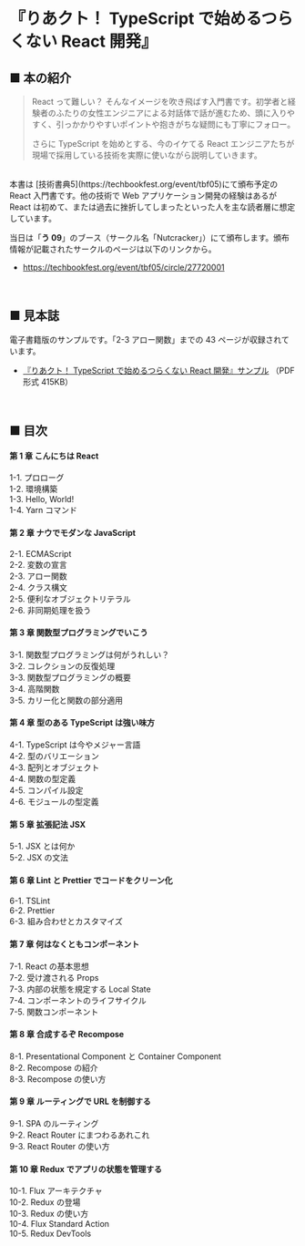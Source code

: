 # 『りあクト！ TypeScript で始めるつらくない React 開発』

## ■ 本の紹介

> React って難しい？ そんなイメージを吹き飛ばす入門書です。初学者と経験者のふたりの女性エンジニアによる対話体で話が進むため、頭に入りやすく、引っかかりやすいポイントや抱きがちな疑問にも丁寧にフォロー。
>
> さらに TypeScript を始めとする、今のイケてる React エンジニアたちが現場で採用している技術を実際に使いながら説明していきます。

<br />
本書は [技術書典5](https://techbookfest.org/event/tbf05)にて頒布予定の React 入門書です。他の技術で Web アプリケーション開発の経験はあるが React は初めて、または過去に挫折してしまったといった人を主な読者層に想定しています。

当日は「**う 09**」のブース（サークル名「Nutcracker」）にて頒布します。頒布情報が記載されたサークルのページは以下のリンクから。

- https://techbookfest.org/event/tbf05/circle/27720001

<br />

## ■ 見本誌

電子書籍版のサンプルです。「2-3 アロー関数」までの 43 ページが収録されています。

- [『りあクト！ TypeScript で始めるつらくない React 開発』サンプル](https://github.com/oukayuka/ReactBeginnersBook/blob/master/SampleBook.pdf) （PDF 形式 415KB）

<br />

## ■ 目次

#### 第 1 章 こんにちは React

1-1. プロローグ  
1-2. 環境構築  
1-3. Hello, World!  
1-4. Yarn コマンド

#### 第 2 章 ナウでモダンな JavaScript

2-1. ECMAScript  
2-2. 変数の宣言  
2-3. アロー関数  
2-4. クラス構文  
2-5. 便利なオブジェクトリテラル  
2-6. 非同期処理を扱う

#### 第 3 章 関数型プログラミングでいこう

3-1. 関数型プログラミングは何がうれしい？  
3-2. コレクションの反復処理  
3-3. 関数型プログラミングの概要  
3-4. 高階関数  
3-5. カリー化と関数の部分適用

#### 第 4 章 型のある TypeScript は強い味方

4-1. TypeScript は今やメジャー言語  
4-2. 型のバリエーション  
4-3. 配列とオブジェクト  
4-4. 関数の型定義  
4-5. コンパイル設定  
4-6. モジュールの型定義

#### 第 5 章 拡張記法 JSX

5-1. JSX とは何か  
5-2. JSX の文法

#### 第 6 章 Lint と Prettier でコードをクリーン化

6-1. TSLint  
6-2. Prettier  
6-3. 組み合わせとカスタマイズ

#### 第 7 章 何はなくともコンポーネント

7-1. React の基本思想  
7-2. 受け渡される Props  
7-3. 内部の状態を規定する Local State  
7-4. コンポーネントのライフサイクル  
7-5. 関数コンポーネント

#### 第 8 章 合成するぞ Recompose

8-1. Presentational Component と Container Component  
8-2. Recompose の紹介  
8-3. Recompose の使い方

#### 第 9 章 ルーティングで URL を制御する

9-1. SPA のルーティング  
9-2. React Router にまつわるあれこれ  
9-3. React Router の使い方

#### 第 10 章 Redux でアプリの状態を管理する

10-1. Flux アーキテクチャ  
10-2. Redux の登場  
10-3. Redux の使い方  
10-4. Flux Standard Action  
10-5. Redux DevTools
